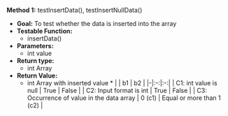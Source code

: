 
__Method 1:__ testInsertData(), testInsertNullData()
* __Goal:__ To test whether the data is inserted into the array
* __Testable Function:__
  * insertData()
* __Parameters:__
  * int value
* __Return type:__
  * int Array
* __Return Value:__
  * int Array with inserted value *
|  | b1 | b2 |
|-|:-:|:-:|
| C1: int value is null | True | False |
| C2: Input format is int | True | False |
| C3: Occurrence of value in the data array | 0 (c1) | Equal or more than 1 (c2) |
